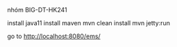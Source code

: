 nhóm BIG-DT-HK241

install java11
install maven
mvn clean install
mvn jetty:run

go to 
[http://localhost:8080/ems/](http://localhost:8080/ems/)


